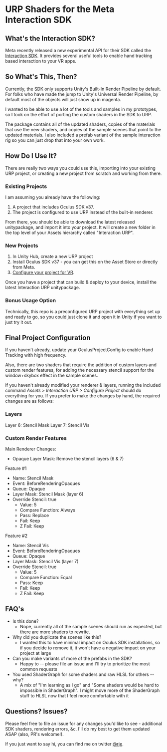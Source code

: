 ﻿# URP Shaders for the Meta Interaction SDK

## What's the Interaction SDK?
Meta recently released a new experimental API for their SDK called the [Interaction SDK](https://developer.oculus.com/blog/presence-platform-interaction-sdk-and-tracked-keyboard-now-available/).
It provides several useful tools to enable hand tracking based interaction to your VR apps.

## So What's This, Then?
Currently, the SDK only supports Unity's Built-In Render Pipeline by default. For folks
who have made the jump to Unity's Universal Render Pipeline, by default most of the
objects will just show up in magenta.

I wanted to be able to use a lot of the tools and samples in my prototypes, so I took on
the effort of porting the custom shaders in the SDK to URP.

The package contains all of the updated shaders, copies of the materials that use the new
shaders, and copies of the sample scenes that point to the updated materials. I also
included a prefab variant of the sample interaction rig so you can just drop that into
your own work.

## How Do I Use It?
There are really two ways you could use this, importing into your existing URP project, or
creating a new project from scratch and working from there.

### Existing Projects
I am assuming you already have the following:
1. A project that includes Oculus SDK v37.
2. The project is configured to use URP instead of the built-in renderer.

From there, you should be able to download the latest released unitypackage, and import it
into your project. It will create a new folder in the top level of your Assets hierarchy
called "Interaction URP".

### New Projects
1. In Unity Hub, create a new URP project
2. Install Oculus SDK v37 - you can get this on the Asset Store or directly from Meta.
3. [Configure your project for VR](https://developer.oculus.com/documentation/unity/unity-gs-overview/).

Once you have a project that can build & deploy to your device, install the latest Interaction 
URP unitypackage.

### Bonus Usage Option
Technically, this repo is a preconfigured URP project with everything set up and ready to go,
so you could just clone it and open it in Unity if you want to just try it out.

## Final Project Configuration
If you haven't already, update your OculusProjectConfig to enable Hand Tracking with high frequency.

Also, there are two shaders that require the addition of custom layers and custom render features,
for adding the necessary stencil support for the window+skybox effect in the sample scenes.

If you haven't already modified your renderer & layers, running the included command 
*Assets > Interaction URP > Configure Project* should do everything for you. If you prefer
to make the changes by hand, the required changes are as follows:

### Layers
Layer 6: Stencil Mask
Layer 7: Stencil Vis

### Custom Render Features
Main Renderer Changes:
* Opaque Layer Mask: Remove the stencil layers (6 & 7)
 
Feature #1
* Name: Stencil Mask
* Event: BeforeRenderingOpaques
* Queue: Opaque
* Layer Mask: Stencil Mask (layer 6)
* Override Stencil: true
  * Value: 5
  * Compare Function: Always
  * Pass: Replace
  * Fail: Keep
  * Z Fail: Keep

Feature #2
* Name: Stencil Vis
* Event: BeforeRenderingOpaques
* Queue: Opaque
* Layer Mask: Stencil Vis (layer 7)
* Override Stencil: true
  * Value: 5
  * Compare Function: Equal
  * Pass: Keep
  * Fail: Keep
  * Z Fail: Keep

## FAQ's
* Is this done?
  * Nope, currently all of the sample scenes should run as expected, but there are more shaders to rewrite.
* Why did you duplicate the scenes like this?
  * I wanted this to have minimal impact on Oculus SDK installations, so if you decide to remove it, it won't have a negative impact on your project at large
* Can you make variants of more of the prefabs in the SDK?
  * Happy to -- please file an issue and I'll try to prioritize the most common requests
* You used ShaderGraph for some shaders and raw HLSL for others -- why?
  * A mix of "I'm learning as I go" and "Some shaders would be hard to impossible in ShaderGraph". I might move more of the ShaderGraph stuff to HLSL now that I feel more comfortable with it

## Questions? Issues?
Please feel free to file an issue for any changes you'd like to see - additional SDK shaders,
rendering errors, &c. I'll do my best to get them updated ASAP (also, PR's welcome!).

If you just want to say hi, you can find me on twitter [@rje](https://twitter.com/rje).